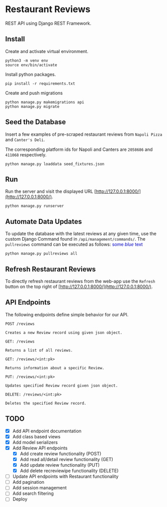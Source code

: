 # Restaurant Reviews

REST API using Django REST Framework.

## Install
Create and activate virtual environment.

    python3 -m venv env
    source env/bin/activate

Install python packages.

    pip install -r requirements.txt

Create and push migrations

    python manage.py makemigrations api
    python manage.py migrate
## Seed the Database
Insert a few examples of pre-scraped restaurant reviews from `Napoli Pizza` and `Canter's Deli`.

The corresponding platform ids for Napoli and Canters are `2058686` and `411068` respectively.

    python manage.py loaddata seed_fixtures.json

    

## Run
Run the server and visit the displayed URL [http://127.0.0.1:8000/](http://127.0.0.1:8000/).

    python manage.py runserver

## Automate Data Updates
To update the database with the latest reviews at any given time, use the custom Django Command found in `/api/management/commands/`. The `pullreviews` command can be executed as follows: <span style="color:blue">some *blue* text</span>

    python manage.py pullreviews all

## Refresh Restaurant Reviews
To directly refresh restaurant reviews from the web-app use the `Refresh` button on the top right of
[http://127.0.0.1:8000/](http://127.0.0.1:8000/).
    
## API Endpoints
The following endpoints define simple behavior for our API.

`POST /reviews`

    Creates a new Review record using given json object.

`GET: /reviews`

    Returns a list of all reviews.

`GET: /reviews/<int:pk>`

    Returns information about a specific Review.

`PUT: /reviews/<int:pk>`

    Updates specified Review record given json object.

`DELETE: /reviews/<int:pk>`

    Deletes the specified Review record.

## TODO
- [X] Add API endpoint documentation
- [X] Add class based views
- [X] Add model serializers
- [X] Add Review API endpoints
  - [X] Add create review functionality (POST)
  - [X] Add read all/detail review functionality (GET)
  - [X] Add update review functionality (PUT)
  - [X] Add delete recreviewipe functionality (DELETE)
- [ ] Update API endpoints with Restaurant functionality
- [ ] Add pagination
- [ ] Add session management
- [ ] Add search filtering
- [ ] Deploy

